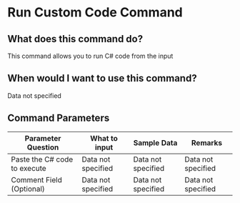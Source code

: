 <!--TITLE: Run Custom Code Command -->
<!-- SUBTITLE: a command in the Programs/Process Commands group -->
# Run Custom Code Command


## What does this command do?
This command allows you to run C# code from the input


## When would I want to use this command?
Data not specified


## Command Parameters
| Parameter Question   	| What to input  	|  Sample Data 	| Remarks  	|
| ---                    | ---               | ---           | ---       |
|Paste the C# code to execute|Data not specified|Data not specified|Data not specified|
|Comment Field (Optional)|Data not specified|Data not specified|Data not specified|


